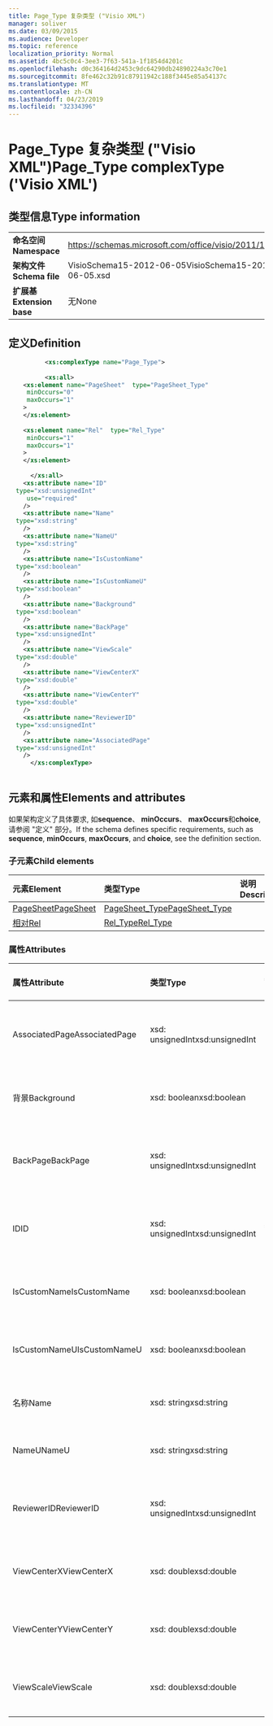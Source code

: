 ```yaml
---
title: Page_Type 复杂类型 ("Visio XML")
manager: soliver
ms.date: 03/09/2015
ms.audience: Developer
ms.topic: reference
localization_priority: Normal
ms.assetid: 4bc5c0c4-3ee3-7f63-541a-1f1854d4201c
ms.openlocfilehash: d0c364164d2453c9dc64290db24890224a3c70e1
ms.sourcegitcommit: 8fe462c32b91c87911942c188f3445e85a54137c
ms.translationtype: MT
ms.contentlocale: zh-CN
ms.lasthandoff: 04/23/2019
ms.locfileid: "32334396"
---
```

# <a name="pagetype-complextype-visio-xml"></a><span data-ttu-id="e2b93-102">Page_Type 复杂类型 ("Visio XML")</span><span class="sxs-lookup"><span data-stu-id="e2b93-102">Page_Type complexType ('Visio XML')</span></span>

## <a name="type-information"></a><span data-ttu-id="e2b93-103">类型信息</span><span class="sxs-lookup"><span data-stu-id="e2b93-103">Type information</span></span>

|||
|:-----|:-----|
|<span data-ttu-id="e2b93-104">**命名空间**</span><span class="sxs-lookup"><span data-stu-id="e2b93-104">**Namespace**</span></span> <br/> |https://schemas.microsoft.com/office/visio/2011/1/core  <br/> |
|<span data-ttu-id="e2b93-105">**架构文件**</span><span class="sxs-lookup"><span data-stu-id="e2b93-105">**Schema file**</span></span> <br/> |<span data-ttu-id="e2b93-106">VisioSchema15-2012-06-05</span><span class="sxs-lookup"><span data-stu-id="e2b93-106">VisioSchema15-2012-06-05.xsd</span></span>  <br/> |
|<span data-ttu-id="e2b93-107">**扩展基**</span><span class="sxs-lookup"><span data-stu-id="e2b93-107">**Extension base**</span></span> <br/> |<span data-ttu-id="e2b93-108">无</span><span class="sxs-lookup"><span data-stu-id="e2b93-108">None</span></span>  <br/> |
   
## <a name="definition"></a><span data-ttu-id="e2b93-109">定义</span><span class="sxs-lookup"><span data-stu-id="e2b93-109">Definition</span></span>

```XML
          <xs:complexType name="Page_Type">
          
          <xs:all>
    <xs:element name="PageSheet"  type="PageSheet_Type"
     minOccurs="0"
     maxOccurs="1"
    >
    </xs:element>
    
    <xs:element name="Rel"  type="Rel_Type"
     minOccurs="1"
     maxOccurs="1"
    >
    </xs:element>
    
      </xs:all>
    <xs:attribute name="ID"
  type="xsd:unsignedInt"
     use="required"
    />
    <xs:attribute name="Name"
  type="xsd:string"
    />
    <xs:attribute name="NameU"
  type="xsd:string"
    />
    <xs:attribute name="IsCustomName"
  type="xsd:boolean"
    />
    <xs:attribute name="IsCustomNameU"
  type="xsd:boolean"
    />
    <xs:attribute name="Background"
  type="xsd:boolean"
    />
    <xs:attribute name="BackPage"
  type="xsd:unsignedInt"
    />
    <xs:attribute name="ViewScale"
  type="xsd:double"
    />
    <xs:attribute name="ViewCenterX"
  type="xsd:double"
    />
    <xs:attribute name="ViewCenterY"
  type="xsd:double"
    />
    <xs:attribute name="ReviewerID"
  type="xsd:unsignedInt"
    />
    <xs:attribute name="AssociatedPage"
  type="xsd:unsignedInt"
    />
      </xs:complexType>
      
```

## <a name="elements-and-attributes"></a><span data-ttu-id="e2b93-110">元素和属性</span><span class="sxs-lookup"><span data-stu-id="e2b93-110">Elements and attributes</span></span>

<span data-ttu-id="e2b93-111">如果架构定义了具体要求, 如**sequence**、 **minOccurs**、 **maxOccurs**和**choice**, 请参阅 "定义" 部分。</span><span class="sxs-lookup"><span data-stu-id="e2b93-111">If the schema defines specific requirements, such as **sequence**, **minOccurs**, **maxOccurs**, and **choice**, see the definition section.</span></span> 
  
### <a name="child-elements"></a><span data-ttu-id="e2b93-112">子元素</span><span class="sxs-lookup"><span data-stu-id="e2b93-112">Child elements</span></span>

|<span data-ttu-id="e2b93-113">**元素**</span><span class="sxs-lookup"><span data-stu-id="e2b93-113">**Element**</span></span>|<span data-ttu-id="e2b93-114">**类型**</span><span class="sxs-lookup"><span data-stu-id="e2b93-114">**Type**</span></span>|<span data-ttu-id="e2b93-115">**说明**</span><span class="sxs-lookup"><span data-stu-id="e2b93-115">**Description**</span></span>|
|:-----|:-----|:-----|
|[<span data-ttu-id="e2b93-116">PageSheet</span><span class="sxs-lookup"><span data-stu-id="e2b93-116">PageSheet</span></span>](pagesheet-element-page_type-complextypevisio-xml.md) <br/> |[<span data-ttu-id="e2b93-117">PageSheet_Type</span><span class="sxs-lookup"><span data-stu-id="e2b93-117">PageSheet_Type</span></span>](pagesheet_type-complextypevisio-xml.md) <br/> ||
|[<span data-ttu-id="e2b93-118">相对</span><span class="sxs-lookup"><span data-stu-id="e2b93-118">Rel</span></span>](rel-element-page_type-complextypevisio-xml.md) <br/> |[<span data-ttu-id="e2b93-119">Rel_Type</span><span class="sxs-lookup"><span data-stu-id="e2b93-119">Rel_Type</span></span>](rel_type-complextypevisio-xml.md) <br/> ||
   
### <a name="attributes"></a><span data-ttu-id="e2b93-120">属性</span><span class="sxs-lookup"><span data-stu-id="e2b93-120">Attributes</span></span>

|<span data-ttu-id="e2b93-121">**属性**</span><span class="sxs-lookup"><span data-stu-id="e2b93-121">**Attribute**</span></span>|<span data-ttu-id="e2b93-122">**类型**</span><span class="sxs-lookup"><span data-stu-id="e2b93-122">**Type**</span></span>|<span data-ttu-id="e2b93-123">**必需**</span><span class="sxs-lookup"><span data-stu-id="e2b93-123">**Required**</span></span>|<span data-ttu-id="e2b93-124">**描述**</span><span class="sxs-lookup"><span data-stu-id="e2b93-124">**Description**</span></span>|<span data-ttu-id="e2b93-125">**可能的值**</span><span class="sxs-lookup"><span data-stu-id="e2b93-125">**Possible values**</span></span>|
|:-----|:-----|:-----|:-----|:-----|
|<span data-ttu-id="e2b93-126">AssociatedPage</span><span class="sxs-lookup"><span data-stu-id="e2b93-126">AssociatedPage</span></span>  <br/> |<span data-ttu-id="e2b93-127">xsd: unsignedInt</span><span class="sxs-lookup"><span data-stu-id="e2b93-127">xsd:unsignedInt</span></span>  <br/> |<span data-ttu-id="e2b93-128">可选</span><span class="sxs-lookup"><span data-stu-id="e2b93-128">optional</span></span>  <br/> ||<span data-ttu-id="e2b93-129">xsd: unsignedInt 类型的值。</span><span class="sxs-lookup"><span data-stu-id="e2b93-129">Values of the xsd:unsignedInt type.</span></span>  <br/> |
|<span data-ttu-id="e2b93-130">背景</span><span class="sxs-lookup"><span data-stu-id="e2b93-130">Background</span></span>  <br/> |<span data-ttu-id="e2b93-131">xsd: boolean</span><span class="sxs-lookup"><span data-stu-id="e2b93-131">xsd:boolean</span></span>  <br/> |<span data-ttu-id="e2b93-132">可选</span><span class="sxs-lookup"><span data-stu-id="e2b93-132">optional</span></span>  <br/> ||<span data-ttu-id="e2b93-133">xsd: boolean 类型的值。</span><span class="sxs-lookup"><span data-stu-id="e2b93-133">Values of the xsd:boolean type.</span></span>  <br/> |
|<span data-ttu-id="e2b93-134">BackPage</span><span class="sxs-lookup"><span data-stu-id="e2b93-134">BackPage</span></span>  <br/> |<span data-ttu-id="e2b93-135">xsd: unsignedInt</span><span class="sxs-lookup"><span data-stu-id="e2b93-135">xsd:unsignedInt</span></span>  <br/> |<span data-ttu-id="e2b93-136">可选</span><span class="sxs-lookup"><span data-stu-id="e2b93-136">optional</span></span>  <br/> ||<span data-ttu-id="e2b93-137">xsd: unsignedInt 类型的值。</span><span class="sxs-lookup"><span data-stu-id="e2b93-137">Values of the xsd:unsignedInt type.</span></span>  <br/> |
|<span data-ttu-id="e2b93-138">ID</span><span class="sxs-lookup"><span data-stu-id="e2b93-138">ID</span></span>  <br/> |<span data-ttu-id="e2b93-139">xsd: unsignedInt</span><span class="sxs-lookup"><span data-stu-id="e2b93-139">xsd:unsignedInt</span></span>  <br/> |<span data-ttu-id="e2b93-140">必需</span><span class="sxs-lookup"><span data-stu-id="e2b93-140">required</span></span>  <br/> ||<span data-ttu-id="e2b93-141">xsd: unsignedInt 类型的值。</span><span class="sxs-lookup"><span data-stu-id="e2b93-141">Values of the xsd:unsignedInt type.</span></span>  <br/> |
|<span data-ttu-id="e2b93-142">IsCustomName</span><span class="sxs-lookup"><span data-stu-id="e2b93-142">IsCustomName</span></span>  <br/> |<span data-ttu-id="e2b93-143">xsd: boolean</span><span class="sxs-lookup"><span data-stu-id="e2b93-143">xsd:boolean</span></span>  <br/> |<span data-ttu-id="e2b93-144">可选</span><span class="sxs-lookup"><span data-stu-id="e2b93-144">optional</span></span>  <br/> ||<span data-ttu-id="e2b93-145">xsd: boolean 类型的值。</span><span class="sxs-lookup"><span data-stu-id="e2b93-145">Values of the xsd:boolean type.</span></span>  <br/> |
|<span data-ttu-id="e2b93-146">IsCustomNameU</span><span class="sxs-lookup"><span data-stu-id="e2b93-146">IsCustomNameU</span></span>  <br/> |<span data-ttu-id="e2b93-147">xsd: boolean</span><span class="sxs-lookup"><span data-stu-id="e2b93-147">xsd:boolean</span></span>  <br/> |<span data-ttu-id="e2b93-148">可选</span><span class="sxs-lookup"><span data-stu-id="e2b93-148">optional</span></span>  <br/> ||<span data-ttu-id="e2b93-149">xsd: boolean 类型的值。</span><span class="sxs-lookup"><span data-stu-id="e2b93-149">Values of the xsd:boolean type.</span></span>  <br/> |
|<span data-ttu-id="e2b93-150">名称</span><span class="sxs-lookup"><span data-stu-id="e2b93-150">Name</span></span>  <br/> |<span data-ttu-id="e2b93-151">xsd: string</span><span class="sxs-lookup"><span data-stu-id="e2b93-151">xsd:string</span></span>  <br/> |<span data-ttu-id="e2b93-152">可选</span><span class="sxs-lookup"><span data-stu-id="e2b93-152">optional</span></span>  <br/> ||<span data-ttu-id="e2b93-153">xsd: string 类型的值。</span><span class="sxs-lookup"><span data-stu-id="e2b93-153">Values of the xsd:string type.</span></span>  <br/> |
|<span data-ttu-id="e2b93-154">NameU</span><span class="sxs-lookup"><span data-stu-id="e2b93-154">NameU</span></span>  <br/> |<span data-ttu-id="e2b93-155">xsd: string</span><span class="sxs-lookup"><span data-stu-id="e2b93-155">xsd:string</span></span>  <br/> |<span data-ttu-id="e2b93-156">可选</span><span class="sxs-lookup"><span data-stu-id="e2b93-156">optional</span></span>  <br/> ||<span data-ttu-id="e2b93-157">xsd: string 类型的值。</span><span class="sxs-lookup"><span data-stu-id="e2b93-157">Values of the xsd:string type.</span></span>  <br/> |
|<span data-ttu-id="e2b93-158">ReviewerID</span><span class="sxs-lookup"><span data-stu-id="e2b93-158">ReviewerID</span></span>  <br/> |<span data-ttu-id="e2b93-159">xsd: unsignedInt</span><span class="sxs-lookup"><span data-stu-id="e2b93-159">xsd:unsignedInt</span></span>  <br/> |<span data-ttu-id="e2b93-160">可选</span><span class="sxs-lookup"><span data-stu-id="e2b93-160">optional</span></span>  <br/> ||<span data-ttu-id="e2b93-161">xsd: unsignedInt 类型的值。</span><span class="sxs-lookup"><span data-stu-id="e2b93-161">Values of the xsd:unsignedInt type.</span></span>  <br/> |
|<span data-ttu-id="e2b93-162">ViewCenterX</span><span class="sxs-lookup"><span data-stu-id="e2b93-162">ViewCenterX</span></span>  <br/> |<span data-ttu-id="e2b93-163">xsd: double</span><span class="sxs-lookup"><span data-stu-id="e2b93-163">xsd:double</span></span>  <br/> |<span data-ttu-id="e2b93-164">可选</span><span class="sxs-lookup"><span data-stu-id="e2b93-164">optional</span></span>  <br/> ||<span data-ttu-id="e2b93-165">xsd: double 类型的值。</span><span class="sxs-lookup"><span data-stu-id="e2b93-165">Values of the xsd:double type.</span></span>  <br/> |
|<span data-ttu-id="e2b93-166">ViewCenterY</span><span class="sxs-lookup"><span data-stu-id="e2b93-166">ViewCenterY</span></span>  <br/> |<span data-ttu-id="e2b93-167">xsd: double</span><span class="sxs-lookup"><span data-stu-id="e2b93-167">xsd:double</span></span>  <br/> |<span data-ttu-id="e2b93-168">可选</span><span class="sxs-lookup"><span data-stu-id="e2b93-168">optional</span></span>  <br/> ||<span data-ttu-id="e2b93-169">xsd: double 类型的值。</span><span class="sxs-lookup"><span data-stu-id="e2b93-169">Values of the xsd:double type.</span></span>  <br/> |
|<span data-ttu-id="e2b93-170">ViewScale</span><span class="sxs-lookup"><span data-stu-id="e2b93-170">ViewScale</span></span>  <br/> |<span data-ttu-id="e2b93-171">xsd: double</span><span class="sxs-lookup"><span data-stu-id="e2b93-171">xsd:double</span></span>  <br/> |<span data-ttu-id="e2b93-172">可选</span><span class="sxs-lookup"><span data-stu-id="e2b93-172">optional</span></span>  <br/> ||<span data-ttu-id="e2b93-173">xsd: double 类型的值。</span><span class="sxs-lookup"><span data-stu-id="e2b93-173">Values of the xsd:double type.</span></span>  <br/> |
   


